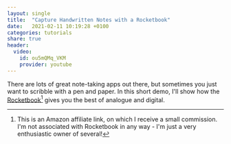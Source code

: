 ```yaml
---
layout: single
title:  "Capture Handwritten Notes with a Rocketbook"
date:   2021-02-11 10:19:28 +0100
categories: tutorials
share: true
header:
  video:
    id: ou5mQMq_VKM
    provider: youtube
---
```

There are lots of great note-taking apps out there, but sometimes you just want to scribble with a pen and paper. In this short demo, I'll show how the [Rocketbook](https://amzn.to/3dAXJYq)[^1] gives you the best of analogue and digital.

[^1]:This is an Amazon affiliate link, on which I receive a small commission. I'm not associated with Rocketbook in any way - I'm just a very enthusiastic owner of several!